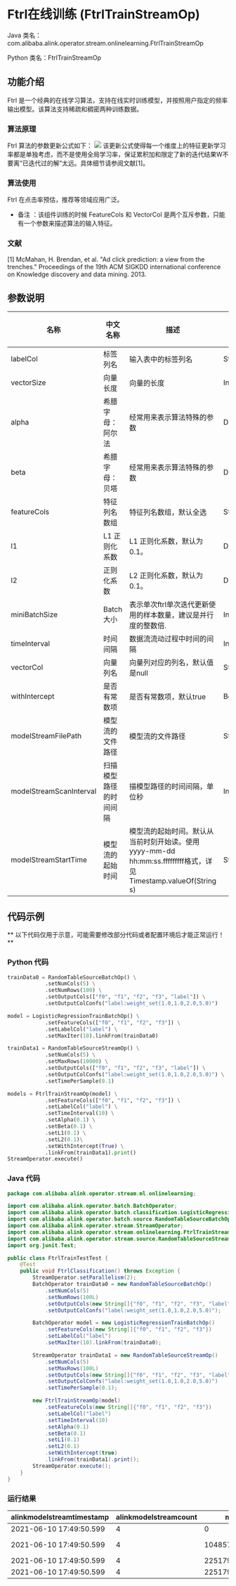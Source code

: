 # Ftrl在线训练 (FtrlTrainStreamOp)
Java 类名：com.alibaba.alink.operator.stream.onlinelearning.FtrlTrainStreamOp

Python 类名：FtrlTrainStreamOp


## 功能介绍
Ftrl 是一个经典的在线学习算法，支持在线实时训练模型，并按照用户指定的频率输出模型。该算法支持稀疏和稠密两种训练数据。

### 算法原理
Ftrl 算法的参数更新公式如下：
![](https://img.alicdn.com/imgextra/i3/O1CN01XoxaWa1k1Nm634hef_!!6000000004623-2-tps-735-64.png)
该更新公式使得每一个维度上的特征更新学习率都是单独考虑，而不是使用全局学习率，保证累积加和限定了新的迭代结果W不要离“已迭代过的解”太远。具体细节请参阅文献[1]。
### 算法使用
Ftrl 在点击率预估，推荐等领域应用广泛。

- 备注 ：该组件训练的时候 FeatureCols 和 VectorCol 是两个互斥参数，只能有一个参数来描述算法的输入特征。

### 文献
[1] McMahan, H. Brendan, et al. "Ad click prediction: a view from the trenches." Proceedings of the 19th ACM SIGKDD international conference on Knowledge discovery and data mining. 2013.


## 参数说明

| 名称 | 中文名称 | 描述 | 类型 | 是否必须？ | 取值范围 | 默认值 |
| --- | --- | --- | --- | --- | --- | --- |
| labelCol | 标签列名 | 输入表中的标签列名 | String | ✓ |  |  |
| vectorSize | 向量长度 | 向量的长度 | Integer | ✓ |  |  |
| alpha | 希腊字母：阿尔法 | 经常用来表示算法特殊的参数 | Double |  |  | 0.1 |
| beta | 希腊字母：贝塔 | 经常用来表示算法特殊的参数 | Double |  |  | 1.0 |
| featureCols | 特征列名数组 | 特征列名数组，默认全选 | String[] |  |  | null |
| l1 | L1 正则化系数 | L1 正则化系数，默认为0.1。 | Double |  | [0.0, +inf) | 0.1 |
| l2 | 正则化系数 | L2 正则化系数，默认为0.1。 | Double |  | [0.0, +inf) | 0.1 |
| miniBatchSize | Batch大小 | 表示单次ftrl单次迭代更新使用的样本数量，建议是并行度的整数倍. | Integer |  |  | 512 |
| timeInterval | 时间间隔 | 数据流流动过程中时间的间隔 | Integer |  |  | 1800 |
| vectorCol | 向量列名 | 向量列对应的列名，默认值是null | String |  |  | null |
| withIntercept | 是否有常数项 | 是否有常数项，默认true | Boolean |  |  | true |
| modelStreamFilePath | 模型流的文件路径 | 模型流的文件路径 | String |  |  | null |
| modelStreamScanInterval | 扫描模型路径的时间间隔 | 描模型路径的时间间隔，单位秒 | Integer |  |  | 10 |
| modelStreamStartTime | 模型流的起始时间 | 模型流的起始时间。默认从当前时刻开始读。使用yyyy-mm-dd hh:mm:ss.fffffffff格式，详见Timestamp.valueOf(String s) | String |  |  | null |

## 代码示例

** 以下代码仅用于示意，可能需要修改部分代码或者配置环境后才能正常运行！**

### Python 代码
```python
trainData0 = RandomTableSourceBatchOp() \
            .setNumCols(5) \
            .setNumRows(100) \
            .setOutputCols(["f0", "f1", "f2", "f3", "label"]) \
            .setOutputColConfs("label:weight_set(1.0,1.0,2.0,5.0)")

model = LogisticRegressionTrainBatchOp() \
            .setFeatureCols(["f0", "f1", "f2", "f3"]) \
            .setLabelCol("label") \
            .setMaxIter(10).linkFrom(trainData0)

trainData1 = RandomTableSourceStreamOp() \
            .setNumCols(5) \
            .setMaxRows(10000) \
            .setOutputCols(["f0", "f1", "f2", "f3", "label"]) \
            .setOutputColConfs("label:weight_set(1.0,1.0,2.0,5.0)") \
            .setTimePerSample(0.1)

models = FtrlTrainStreamOp(model) \
            .setFeatureCols(["f0", "f1", "f2", "f3"]) \
            .setLabelCol("label") \
            .setTimeInterval(10) \
            .setAlpha(0.1) \
            .setBeta(0.1) \
            .setL1(0.1) \
            .setL2(0.1)\
            .setWithIntercept(True) \
            .linkFrom(trainData1).print()
StreamOperator.execute()
```
### Java 代码
```java
package com.alibaba.alink.operator.stream.ml.onlinelearning;

import com.alibaba.alink.operator.batch.BatchOperator;
import com.alibaba.alink.operator.batch.classification.LogisticRegressionTrainBatchOp;
import com.alibaba.alink.operator.batch.source.RandomTableSourceBatchOp;
import com.alibaba.alink.operator.stream.StreamOperator;
import com.alibaba.alink.operator.stream.onlinelearning.FtrlTrainStreamOp;
import com.alibaba.alink.operator.stream.source.RandomTableSourceStreamOp;
import org.junit.Test;

public class FtrlTrainTestTest {
    @Test
    public void FtrlClassification() throws Exception {
        StreamOperator.setParallelism(2);
        BatchOperator trainData0 = new RandomTableSourceBatchOp()
            .setNumCols(5)
            .setNumRows(100L)
            .setOutputCols(new String[]{"f0", "f1", "f2", "f3", "label"})
            .setOutputColConfs("label:weight_set(1.0,1.0,2.0,5.0)");

        BatchOperator model = new LogisticRegressionTrainBatchOp()
            .setFeatureCols(new String[]{"f0", "f1", "f2", "f3"})
            .setLabelCol("label")
            .setMaxIter(10).linkFrom(trainData0);

        StreamOperator trainData1 = new RandomTableSourceStreamOp()
            .setNumCols(5)
            .setMaxRows(100L)
            .setOutputCols(new String[]{"f0", "f1", "f2", "f3", "label"})
            .setOutputColConfs("label:weight_set(1.0,1.0,2.0,5.0)")
            .setTimePerSample(0.1);

        new FtrlTrainStreamOp(model)
            .setFeatureCols(new String[]{"f0", "f1", "f2", "f3"})
            .setLabelCol("label")
            .setTimeInterval(10)
            .setAlpha(0.1)
            .setBeta(0.1)
            .setL1(0.1)
            .setL2(0.1)
            .setWithIntercept(true)
            .linkFrom(trainData1).print();
        StreamOperator.execute();
    }
}
```
### 运行结果
alinkmodelstreamtimestamp|alinkmodelstreamcount|model_id|model_info|label_value
-------------------------|---------------------|--------|----------|-----------
2021-06-10 17:49:50.599|4|0|{"hasInterceptItem":"true","modelName":"\"Logistic Regression\"","labelCol":null,"linearModelType":"\"LR\"","vectorSize":"4"}|null
2021-06-10 17:49:50.599|4|1048576|{"featureColNames":["f0","f1","f2","f3"],"featureColTypes":null,"coefVector":{"data":[0.7535834898120117,0.1413841730068463,0.22745806246300418,0.22262447698184248,0.07959472260346781]},"coefVectors":null,"convergenceInfo":null}|null
2021-06-10 17:49:50.599|4|2251799812636672|null|2.0000
2021-06-10 17:49:50.599|4|2251799812636673|null|1.0000
